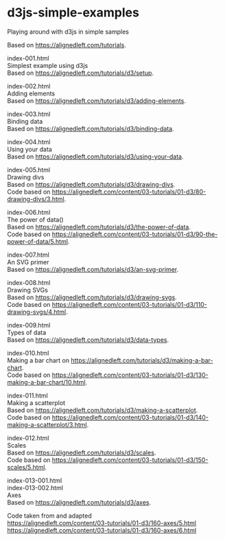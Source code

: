 # d3js-simple-examples  
Playing around with d3js in simple samples  

Based on https://alignedleft.com/tutorials.  
  
index-001.html  
Simplest example using d3js  
Based on https://alignedleft.com/tutorials/d3/setup.  
  
index-002.html  
Adding elements  
Based on https://alignedleft.com/tutorials/d3/adding-elements.  
  
index-003.html  
Binding data  
Based on https://alignedleft.com/tutorials/d3/binding-data.  
  
index-004.html  
Using your data  
Based on https://alignedleft.com/tutorials/d3/using-your-data.  
  
index-005.html  
Drawing divs  
Based on https://alignedleft.com/tutorials/d3/drawing-divs.  
Code based on https://alignedleft.com/content/03-tutorials/01-d3/80-drawing-divs/3.html.  
  
index-006.html  
The power of data()  
Based on https://alignedleft.com/tutorials/d3/the-power-of-data.  
Code based on https://alignedleft.com/content/03-tutorials/01-d3/90-the-power-of-data/5.html.  
  
index-007.html  
An SVG primer  
Based on https://alignedleft.com/tutorials/d3/an-svg-primer.  
  
index-008.html  
Drawing SVGs  
Based on https://alignedleft.com/tutorials/d3/drawing-svgs.  
Code based on https://alignedleft.com/content/03-tutorials/01-d3/110-drawing-svgs/4.html.  
  
index-009.html  
Types of data  
Based on https://alignedleft.com/tutorials/d3/data-types.  
  
index-010.html  
Making a bar chart on https://alignedleft.com/tutorials/d3/making-a-bar-chart.  
Code based on https://alignedleft.com/content/03-tutorials/01-d3/130-making-a-bar-chart/10.html.  
  
index-011.html  
Making a scatterplot  
Based on https://alignedleft.com/tutorials/d3/making-a-scatterplot.  
Code based on https://alignedleft.com/content/03-tutorials/01-d3/140-making-a-scatterplot/3.html.  
  
index-012.html  
Scales  
Based on https://alignedleft.com/tutorials/d3/scales.  
Code based on https://alignedleft.com/content/03-tutorials/01-d3/150-scales/5.html.  
  
index-013-001.html  
index-013-002.html  
Axes  
Based on https://alignedleft.com/tutorials/d3/axes.  
  
Code taken from and adapted  
https://alignedleft.com/content/03-tutorials/01-d3/160-axes/5.html  
https://alignedleft.com/content/03-tutorials/01-d3/160-axes/6.html